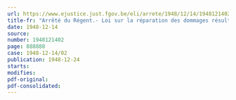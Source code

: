 ```yaml
---
url: https://www.ejustice.just.fgov.be/eli/arrete/1948/12/14/1948121402/justel
title-fr: "Arrêté du Régent.- Loi sur la réparation des dommages résultant des accidents du travail. Retrait d'agréation"
date: 1948-12-14
source:
number: 1948121402
page: 888888
case: 1948-12-14/02
publication: 1948-12-24
starts:
modifies:
pdf-original:
pdf-consolidated:
---
```


